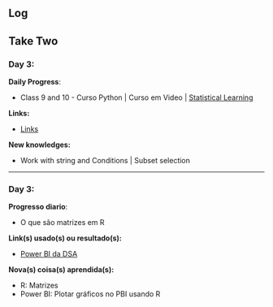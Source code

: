 ## Log


## Take Two

### Day 3:

**Daily Progress**: 
- Class 9 and 10 - Curso Python | Curso em Video | [Statistical Learning](https://github.com/mrncstt/Statistical_Learning/blob/master/Chpt%206%20-%20Linear%20Model%20Selection%20and%20Regularization/readme.md)

**Links:** 
- [Links](https://www.youtube.com/watch?v=oOUyhGNib2Q&list=PLvE-ZAFRgX8hnECDn1v9HNTI71veL3oW0&index=24)

**New knowledges:** 
- Work with string and Conditions | Subset selection


------------
### Day 3: 

**Progresso diario**: 
- O que são matrizes em R

**Link(s) usado(s) ou resultado(s):** 
- [Power BI da DSA](https://www.datascienceacademy.com.br/ "Power BI da DSA")

**Nova(s) coisa(s) aprendida(s):** 
- R: Matrizes
- Power BI: Plotar gráficos no PBI usando R

